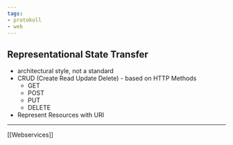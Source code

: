 ```yaml
---
tags:
- protokoll
- web
---
```

## Representational State Transfer
- architectural style, not a standard
- CRUD (Create Read Update Delete) - based on HTTP Methods
	- GET
	- POST
	- PUT
	- DELETE
- Represent Resources with URI

---
[[Webservices]]